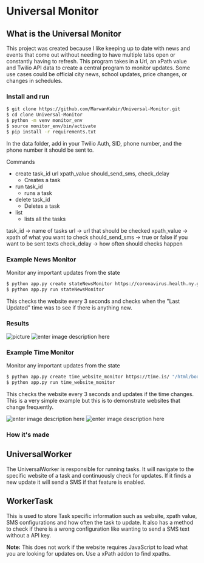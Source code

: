 
# Universal Monitor


## What is the Universal Monitor

This project was created because I like keeping up to date with news and events that come out without needing to have multiple tabs open or constantly having to refresh. This program takes in a Url, an xPath value and Twilio API data to create a central program to monitor updates. Some use cases could be official city news, school updates, price changes, or changes in schedules. 

### Install and run
```bash
$ git clone https://github.com/MarwanKabir/Universal-Monitor.git
$ cd clone Universal-Monitor
$ python -m venv monitor_env
$ source monitor_env/bin/activate
$ pip install -r requirements.txt
```

In the data folder, add in your Twilio Auth, SID, phone number, and the phone number it should be sent to. 

Commands
 - create task_id url xpath_value should_send_sms, check_delay
	 - Creates a task
 - run task_id
	 - runs a task
 - delete task_id
	 - Deletes a task
 -  list
	 - lists all the tasks

task_id -> name of tasks
url -> url that should be checked
xpath_value -> xpath of what you want to check
should_send_sms -> true or false if you want to be sent texts
check_delay -> how often should checks happen

### Example News Monitor
Monitor any important updates from the state

```bash
$ python app.py create stateNewsMonitor https://coronavirus.health.ny.gov/home "/html/body/div[3]/div/main/div/div/div[3]/div/div/div[1]/div/div[1]" true 3
$ python app.py run stateNewsMonitor
```

This checks the website every 3 seconds and checks when the "Last Updated" time was to see if there is anything new.

### Results
![picture](https://i.imgur.com/frgIR0e.png)
![enter image description here](https://i.imgur.com/Mux1q2j.png)

### Example Time Monitor
Monitor any important updates from the state

```bash
$ python app.py create time_website_monitor https://time.is/ "/html/body[@id='bdy']/div[@id='mainwrapper']/div[@id='time_section']/div[2]/div[@id='clock0_bg']" true 3
$ python app.py run time_website_monitor
```

This checks the website every 3 seconds and updates if the time changes. This is a very simple example but this is to demonstrate websites that change frequently.

![enter image description here](https://i.imgur.com/adphb29.png)
![enter image description here](https://i.imgur.com/fW2sGf8.png)

	
### How it's made


## UniversalWorker

The UniversalWorker is responsible for running tasks. It will navigate to the specific website of a task and continuously check for updates. If it finds a new update it will send a SMS if that feature is enabled.

## WorkerTask

This is used to store Task specific information such as website, xpath value, SMS configurations and how often the task to update. It also has a method to check if there is a wrong configuration like wanting to send a SMS text without a API key.

**Note:** This does not work if the website requires JavaScript to load what you are looking for updates on. Use a xPath addon to find xpaths.
